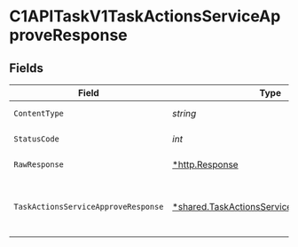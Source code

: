# C1APITaskV1TaskActionsServiceApproveResponse


## Fields

| Field                                                                                                                        | Type                                                                                                                         | Required                                                                                                                     | Description                                                                                                                  |
| ---------------------------------------------------------------------------------------------------------------------------- | ---------------------------------------------------------------------------------------------------------------------------- | ---------------------------------------------------------------------------------------------------------------------------- | ---------------------------------------------------------------------------------------------------------------------------- |
| `ContentType`                                                                                                                | *string*                                                                                                                     | :heavy_check_mark:                                                                                                           | HTTP response content type for this operation                                                                                |
| `StatusCode`                                                                                                                 | *int*                                                                                                                        | :heavy_check_mark:                                                                                                           | HTTP response status code for this operation                                                                                 |
| `RawResponse`                                                                                                                | [*http.Response](https://pkg.go.dev/net/http#Response)                                                                       | :heavy_minus_sign:                                                                                                           | Raw HTTP response; suitable for custom response parsing                                                                      |
| `TaskActionsServiceApproveResponse`                                                                                          | [*shared.TaskActionsServiceApproveResponse](../../../pkg/models/shared/taskactionsserviceapproveresponse.md)                 | :heavy_minus_sign:                                                                                                           | The TaskActionsServiceApproveResponse returns a task view with paths indicating the location of expanded items in the array. |